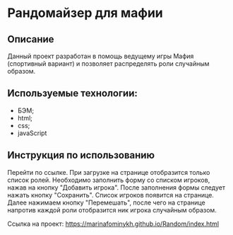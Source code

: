 # Рандомайзер для мафии

## Описание

Данный проект разработан в помощь ведущему игры Мафия (спортивный вариант) и позволяет распределять роли случайным образом. 
 

## Используемые технологии:
- БЭМ;  
- html;
- css;
- javaScript

## Инструкция по использованию

Перейти по ссылке. При загрузке на странице отобразится только список ролей. Необходимо заполнить форму со списком игроков, нажав на кнопку "Добавить игрока". После заполнения формы следует нажать кнопку "Сохранить". Список игроков появится на странице. Далее нажимаем кнопку "Перемешать", после чего на странице напротив каждой роли отобразится ник игрока случайным образом.

Ссылка на проект: https://marinafominykh.github.io/Random/index.html
